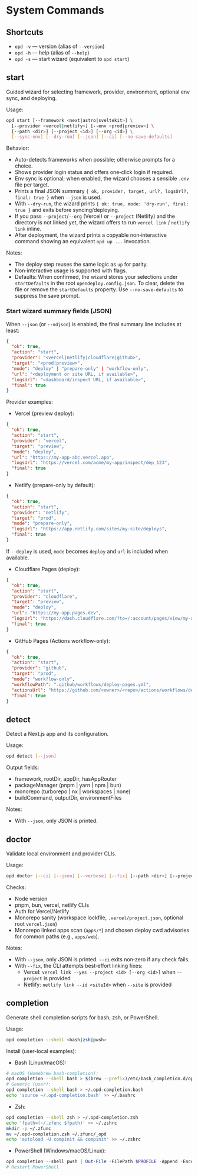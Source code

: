 # System Commands

## Shortcuts

- `opd -v` — version (alias of `--version`)
- `opd -h` — help (alias of `--help`)
- `opd -s` — start wizard (equivalent to `opd start`)

## start
Guided wizard for selecting framework, provider, environment, optional env sync, and deploying.

Usage:
```bash
opd start [--framework <next|astro|sveltekit>] \
  [--provider <vercel|netlify>] [--env <prod|preview>] \
  [--path <dir>] [--project <id>] [--org <id>] \
  [--sync-env] [--dry-run] [--json] [--ci] [--no-save-defaults]
```

Behavior:
- Auto-detects frameworks when possible; otherwise prompts for a choice.
- Shows provider login status and offers one‑click login if required.
- Env sync is optional; when enabled, the wizard chooses a sensible `.env` file per target.
- Prints a final JSON summary `{ ok, provider, target, url?, logsUrl?, final: true }` when `--json` is used.
- With `--dry-run`, the wizard prints `{ ok: true, mode: 'dry-run', final: true }` and exits before syncing/deploying.
- If you pass `--project`/`--org` (Vercel) or `--project` (Netlify) and the directory is not linked yet, the wizard offers to run `vercel link` / `netlify link` inline.
- After deployment, the wizard prints a copyable non‑interactive command showing an equivalent `opd up ...` invocation.

Notes:
- The deploy step reuses the same logic as `up` for parity.
- Non‑interactive usage is supported with flags.
- Defaults: When confirmed, the wizard stores your selections under `startDefaults` in the root `opendeploy.config.json`. To clear, delete the file or remove the `startDefaults` property. Use `--no-save-defaults` to suppress the save prompt.

### Start wizard summary fields (JSON)

When `--json` (or `--ndjson`) is enabled, the final summary line includes at least:

```json
{
  "ok": true,
  "action": "start",
  "provider": "<vercel|netlify|cloudflare|github>",
  "target": "<prod|preview>",
  "mode": "deploy" | "prepare-only" | "workflow-only",
  "url": "<deployment or site URL, if available>",
  "logsUrl": "<dashboard/inspect URL, if available>",
  "final": true
}
```

Provider examples:

- Vercel (preview deploy):

```json
{
  "ok": true,
  "action": "start",
  "provider": "vercel",
  "target": "preview",
  "mode": "deploy",
  "url": "https://my-app-abc.vercel.app",
  "logsUrl": "https://vercel.com/acme/my-app/inspect/dep_123",
  "final": true
}
```

- Netlify (prepare-only by default):

```json
{
  "ok": true,
  "action": "start",
  "provider": "netlify",
  "target": "prod",
  "mode": "prepare-only",
  "logsUrl": "https://app.netlify.com/sites/my-site/deploys",
  "final": true
}
```

If `--deploy` is used, `mode` becomes `deploy` and `url` is included when available.

- Cloudflare Pages (deploy):

```json
{
  "ok": true,
  "action": "start",
  "provider": "cloudflare",
  "target": "preview",
  "mode": "deploy",
  "url": "https://my-app.pages.dev",
  "logsUrl": "https://dash.cloudflare.com/?to=/:account/pages/view/my-app",
  "final": true
}
```

- GitHub Pages (Actions workflow-only):

```json
{
  "ok": true,
  "action": "start",
  "provider": "github",
  "target": "prod",
  "mode": "workflow-only",
  "workflowPath": ".github/workflows/deploy-pages.yml",
  "actionsUrl": "https://github.com/<owner>/<repo>/actions/workflows/deploy-pages.yml",
  "final": true
}
```

## detect
Detect a Next.js app and its configuration.

Usage:
```bash
opd detect [--json]
```
Output fields:
- framework, rootDir, appDir, hasAppRouter
- packageManager (pnpm | yarn | npm | bun)
- monorepo (turborepo | nx | workspaces | none)
- buildCommand, outputDir, environmentFiles

Notes:
- With `--json`, only JSON is printed.

## doctor
Validate local environment and provider CLIs.

Usage:
```bash
opd doctor [--ci] [--json] [--verbose] [--fix] [--path <dir>] [--project <vercelProjectId>] [--org <orgId>] [--site <netlifySiteId>]
```
Checks:
- Node version
- pnpm, bun, vercel, netlify CLIs
- Auth for Vercel/Netlify
- Monorepo sanity (workspace lockfile, `.vercel/project.json`, optional root `vercel.json`)
- Monorepo linked apps scan (`apps/*`) and chosen deploy cwd advisories for common paths (e.g., `apps/web`).

Notes:
- With `--json`, only JSON is printed. `--ci` exits non‑zero if any check fails.
- With `--fix`, the CLI attempts best‑effort linking fixes:
  - Vercel: `vercel link --yes --project <id> [--org <id>]` when `--project` is provided
  - Netlify: `netlify link --id <siteId>` when `--site` is provided

## completion
Generate shell completion scripts for bash, zsh, or PowerShell.

Usage:
```bash
opd completion --shell <bash|zsh|pwsh>
```

Install (user-local examples):

- Bash (Linux/macOS):
```bash
# macOS (Homebrew bash-completion):
opd completion --shell bash > $(brew --prefix)/etc/bash_completion.d/opd
# Generic (user):
opd completion --shell bash > ~/.opd-completion.bash
echo 'source ~/.opd-completion.bash' >> ~/.bashrc
```

- Zsh:
```bash
opd completion --shell zsh > ~/.opd-completion.zsh
echo 'fpath=(~/.zfunc $fpath)' >> ~/.zshrc
mkdir -p ~/.zfunc
mv ~/.opd-completion.zsh ~/.zfunc/_opd
echo 'autoload -U compinit && compinit' >> ~/.zshrc
```

- PowerShell (Windows/macOS/Linux):
```powershell
opd completion --shell pwsh | Out-File -FilePath $PROFILE -Append -Encoding utf8
# Restart PowerShell
```
